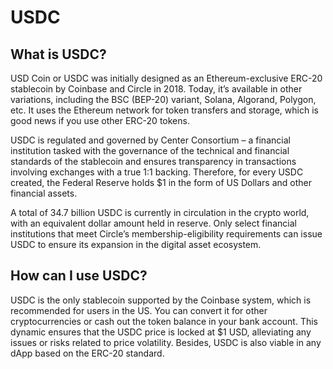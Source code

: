 # USDC

## What is USDC?

USD Coin or USDC was initially designed as an Ethereum-exclusive ERC-20 stablecoin by Coinbase and Circle in 2018. Today, it’s available in other variations, including the BSC (BEP-20) variant, Solana, Algorand, Polygon, etc. It uses the Ethereum network for token transfers and storage, which is good news if you use other ERC-20 tokens.

USDC is regulated and governed by Center Consortium – a financial institution tasked with the governance of the technical and financial standards of the stablecoin and ensures transparency in transactions involving exchanges with a true 1:1 backing. Therefore, for every USDC created, the Federal Reserve holds $1 in the form of US Dollars and other financial assets.

A total of 34.7 billion USDC is currently in circulation in the crypto world, with an equivalent dollar amount held in reserve. Only select financial institutions that meet Circle’s membership-eligibility requirements can issue USDC to ensure its expansion in the digital asset ecosystem.

## How can I use USDC?

USDC is the only stablecoin supported by the Coinbase system, which is recommended for users in the US. You can convert it for other cryptocurrencies or cash out the token balance in your bank account. This dynamic ensures that the USDC price is locked at $1 USD, alleviating any issues or risks related to price volatility. Besides, USDC is also viable in any dApp based on the ERC-20 standard.
